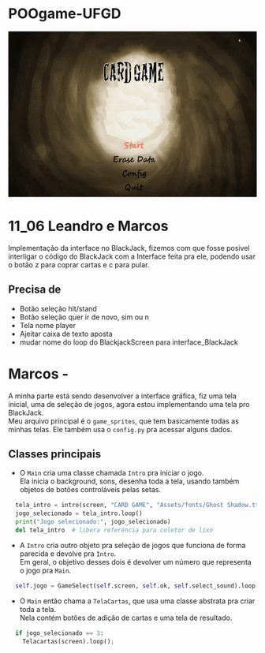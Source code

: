 # POOgame-UFGD

![Versão em Desenvolvimento](Apresentation1.gif)

# 11_06 Leandro e Marcos
Implementação da interface no BlackJack, fizemos com que fosse posivel interligar o código do BlackJack com a Interface feita pra ele, podendo usar o botão z para coprar cartas e c para pular.

## Precisa de 
- Botão seleção hit/stand
- Botão seleção quer ir de novo, sim ou n
- Tela nome player
- Ajeitar caixa de texto aposta
- mudar nome do loop do BlackjackScreen para interface_BlackJack




# Marcos - 
A minha parte está sendo desenvolver a interface gráfica, fiz uma tela inicial, uma de seleção de jogos, agora estou implementando uma tela pro BlackJack.  
Meu arquivo principal é o `game_sprites`, que tem basicamente todas as minhas telas. Ele também usa o `config.py` pra acessar alguns dados.

## Classes principais

- O `Main` cria uma classe chamada `Intro` pra iniciar o jogo.  
  Ela inicia o background, sons, desenha toda a tela, usando também objetos de botões controláveis pelas setas.

```python
  tela_intro = intro(screen, "CARD GAME", "Assets/fonts/Ghost Shadow.ttf", 64, 1)
  jogo_selecionado = tela_intro.loop()
  print("Jogo selecionado:", jogo_selecionado)
  del tela_intro  # libera referência para coletor de lixo
  ```

- A `Intro` cria outro objeto pra seleção de jogos que funciona de forma parecida e devolve pra `Intro`.  
  Em geral, o objetivo desses dois é devolver um número que representa o jogo pra `Main`.


```python
  self.jogo = GameSelect(self.screen, self.ok, self.select_sound).loop()
```



- O `Main` então chama a `TelaCartas`, que usa uma classe abstrata pra criar toda a tela.  
  Nela contém botões de adição de cartas e uma tela de resultado.


```python
  if jogo_selecionado == 3:
    Telacartas(screen).loop();
```